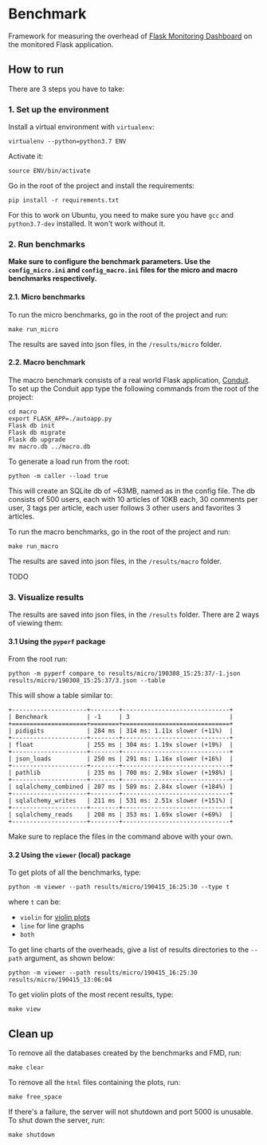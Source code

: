 # Benchmark
Framework for measuring the overhead of [Flask Monitoring Dashboard](https://github.com/flask-dashboard/Flask-MonitoringDashboard)
on the monitored Flask application.



## How to run
There are 3 steps you have to take:

### 1. Set up the environment
Install a virtual environment with `virtualenv`:
```
virtualenv --python=python3.7 ENV
```
Activate it:
```
source ENV/bin/activate
```


Go in the root of the project and install the requirements:

```
pip install -r requirements.txt
```

For this to work on Ubuntu, you need to make sure you have `gcc` and `python3.7-dev` installed. It won't work without it.


### 2. Run benchmarks

**Make sure to configure the benchmark parameters. Use the `config_micro.ini` 
and `config_macro.ini` files for the micro and macro benchmarks
respectively.**


#### 2.1. Micro benchmarks
To run the micro benchmarks, go in the root of the project and run:
```
make run_micro
```

The results are saved into json files, in the `/results/micro` folder.

#### 2.2. Macro benchmark
The macro benchmark consists of a real world Flask application, 
[Conduit](https://github.com/gothinkster/flask-realworld-example-app).
To set up the Conduit app type the following commands from
the root of the project:
```
cd macro
export FLASK_APP=./autoapp.py
Flask db init
Flask db migrate
Flask db upgrade
mv macro.db ../macro.db
```

To generate a load run from the root:

```
python -m caller --load true
``` 
This will create an SQLite db of ~63MB, named as in the config file. The db
consists of 500 users, each with 10 articles of 10KB each, 30 comments per
user, 3 tags per article, each user follows 3 other users and favorites 3
articles.


To run the macro benchmarks, go in the root of the project and run:
```
make run_macro
```

The results are saved into json files, in the `/results/macro` folder.

TODO


### 3. Visualize results
The results are saved into json files, in the `/results` folder. There
are 2 ways of viewing them:

#### 3.1 Using the `pyperf` package 

From the root run:
```
python -m pyperf compare_to results/micro/190308_15:25:37/-1.json results/micro/190308_15:25:37/3.json --table
```
This will show a table similar to:
```
+---------------------+--------+------------------------------+
| Benchmark           | -1     | 3                            |
+=====================+========+==============================+
| pidigits            | 284 ms | 314 ms: 1.11x slower (+11%)  |
+---------------------+--------+------------------------------+
| float               | 255 ms | 304 ms: 1.19x slower (+19%)  |
+---------------------+--------+------------------------------+
| json_loads          | 250 ms | 291 ms: 1.16x slower (+16%)  |
+---------------------+--------+------------------------------+
| pathlib             | 235 ms | 700 ms: 2.98x slower (+198%) |
+---------------------+--------+------------------------------+
| sqlalchemy_combined | 207 ms | 589 ms: 2.84x slower (+184%) |
+---------------------+--------+------------------------------+
| sqlalchemy_writes   | 211 ms | 531 ms: 2.51x slower (+151%) |
+---------------------+--------+------------------------------+
| sqlalchemy_reads    | 208 ms | 353 ms: 1.69x slower (+69%)  |
+---------------------+--------+------------------------------+
```
Make sure to replace the files in the command above with your own.

#### 3.2 Using the `viewer` (local) package
To get plots of all the benchmarks, type:
```
python -m viewer --path results/micro/190415_16:25:30 --type t
```
where `t` can be:
- `violin` for [violin plots](https://en.wikipedia.org/wiki/Violin_plot)
- `line` for line graphs
- `both`

To get line charts of the overheads, give a list of results directories
to the `--path` argument, as shown below:

```
python -m viewer --path results/micro/190415_16:25:30 results/micro/190415_13:06:04
```


To get violin plots of the most recent results, type:

```
make view
```




## Clean up
To remove all the databases created by the benchmarks and FMD, run:
```
make clear
```

To remove all the `html` files containing the plots, run:
```
make free_space
```

If there's a failure, the server will not shutdown and port 5000 is unusable.
To shut down the server, run:
```
make shutdown
```


